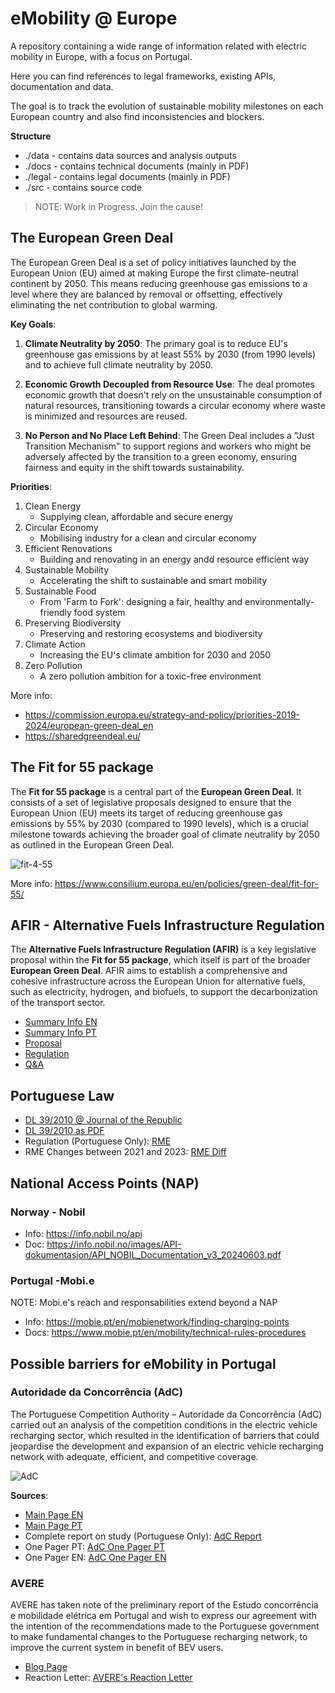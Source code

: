 # eMobility @ Europe

A repository containing a wide range of information related with electric mobility in Europe, with a focus on Portugal.

Here you can find references to legal frameworks, existing APIs, documentation and data.

The goal is to track the evolution of sustainable mobility milestones on each European country and also find inconsistencies and blockers.

**Structure**

- ./data  - contains data sources and analysis outputs
- ./docs  - contains technical documents (mainly in PDF)
- ./legal - contains legal documents (mainly in PDF)
- ./src   - contains source code

> NOTE: Work in Progress. Join the cause!

## The European Green Deal

The European Green Deal is a set of policy initiatives launched by the European Union (EU) aimed at making Europe the first climate-neutral continent by 2050. This means reducing greenhouse gas emissions to a level where they are balanced by removal or offsetting, effectively eliminating the net contribution to global warming.

**Key Goals**:
1. **Climate Neutrality by 2050**: The primary goal is to reduce EU's greenhouse gas emissions by at least 55% by 2030 (from 1990 levels) and to achieve full climate neutrality by 2050.

2. **Economic Growth Decoupled from Resource Use**: The deal promotes economic growth that doesn't rely on the unsustainable consumption of natural resources, transitioning towards a circular economy where waste is minimized and resources are reused.

3. **No Person and No Place Left Behind**: The Green Deal includes a "Just Transition Mechanism" to support regions and workers who might be adversely affected by the transition to a green economy, ensuring fairness and equity in the shift towards sustainability.

**Priorities**:
1. Clean Energy
    - Supplying clean, affordable and secure energy
2. Circular Economy
    - Mobilising industry for a clean and circular economy
3. Efficient Renovations
    - Building and renovating in an energy andd resource efficient way
4. Sustainable Mobility
    - Accelerating the shift to sustainable and smart mobility
5. Sustainable Food
    - From 'Farm to Fork': designing a fair, healthy and environmentally-friendly food system
6. Preserving Biodiversity
    - Preserving and restoring ecosystems and biodiversity
7. Climate Action
    - Increasing the EU's climate ambition for 2030 and 2050
8. Zero Pollution
    - A zero pollution ambition for a toxic-free environment

More info: 
- https://commission.europa.eu/strategy-and-policy/priorities-2019-2024/european-green-deal_en
- https://sharedgreendeal.eu/

## The Fit for 55 package

The **Fit for 55 package** is a central part of the **European Green Deal**. It consists of a set of legislative proposals designed to ensure that the European Union (EU) meets its target of reducing greenhouse gas emissions by 55% by 2030 (compared to 1990 levels), which is a crucial milestone towards achieving the broader goal of climate neutrality by 2050 as outlined in the European Green Deal.

 ![fit-4-55](legal/fit-for-55-actions.png)

More info: https://www.consilium.europa.eu/en/policies/green-deal/fit-for-55/

## AFIR - Alternative Fuels Infrastructure Regulation

The **Alternative Fuels Infrastructure Regulation (AFIR)** is a key legislative proposal within the **Fit for 55 package**, which itself is part of the broader **European Green Deal**. AFIR aims to establish a comprehensive and cohesive infrastructure across the European Union for alternative fuels, such as electricity, hydrogen, and biofuels, to support the decarbonization of the transport sector.

- [Summary Info EN](https://eur-lex.europa.eu/EN/legal-content/summary/deployment-of-alternative-fuels-infrastructure.html)
- [Summary Info PT](https://eur-lex.europa.eu/PT/legal-content/summary/deployment-of-alternative-fuels-infrastructure.html)
- [Proposal](http://eur-lex.europa.eu/legal-content/EN/TXT/?uri=CELEX%3A52021PC0559)
- [Regulation](http://data.europa.eu/eli/reg/2023/1804/oj)
- [Q&A](https://transport.ec.europa.eu/transport-themes/clean-transport/alternative-fuels-sustainable-mobility-europe/alternative-fuels-infrastructure/questions-and-answers-regulation-deployment-alternative-fuels-infrastructure-eu-20231804_en)

## Portuguese Law

- [DL 39/2010 @ Journal of the Republic](https://diariodarepublica.pt/dr/legislacao-consolidada/decreto-lei/2010-171436738)
- [DL 39/2010 as PDF](legal/DL_39_2010.pdf)
- Regulation (Portuguese Only): [RME](legal/RME%20Consolidado.pdf)
- RME Changes between 2021 and 2023: [RME Diff](legal/RME_Diff_2021_2023.pdf)

## National Access Points (NAP)

### Norway - Nobil

- Info: https://info.nobil.no/api
- Doc: https://info.nobil.no/images/API-dokumentasjon/API_NOBIL_Documentation_v3_20240603.pdf

### Portugal -Mobi.e

NOTE: Mobi.e's reach and responsabilities extend beyond a NAP

- Info: https://mobie.pt/en/mobienetwork/finding-charging-points
- Docs: https://www.mobie.pt/en/mobility/technical-rules-procedures


## Possible barriers for eMobility in Portugal

### Autoridade da Concorrência (AdC)

The Portuguese Competition Authority – Autoridade da Concorrência (AdC) carried out an analysis of the competition conditions in the electric vehicle recharging sector, which resulted in the identification of barriers that could jeopardise the development and expansion of an electric vehicle recharging network with adequate, efficient, and competitive coverage.

 ![AdC](legal/AdC_Barriers_Recommendations.jpg)

**Sources**:
- [Main Page EN](https://www.concorrencia.pt/en/articles/adc-detects-barriers-expansion-electric-vehicle-recharging-network-and-issues)
- [Main Page PT](https://www.concorrencia.pt/pt/artigos/adc-deteta-barreiras-expansao-da-rede-de-mobilidade-eletrica-e-emite-recomendacoes-ao)
- Complete report on study (Portuguese Only): [AdC Report](legal/Adc_Report.pdf)
- One Pager PT: [AdC One Pager PT](legal/AdC_One_Pager_PT.pdf)
- One Pager EN: [AdC One Pager EN](legal/AdC_One_Pager_EN.pdf)

### AVERE

AVERE has taken note of the preliminary report of the Estudo concorrência e mobilidade elétrica em Portugal and wish to express our agreement with the intention of the recommendations made to the Portuguese government to make fundamental changes to the Portuguese recharging network, to improve the current system in benefit of BEV users.

- [Blog Page](https://www.avere.org/blogpages/policy-details/2024/03/05/AVEREs-Reaction-Letter-to-the-Report-on-Recharging-Network-Published-by-the-Portuguese-Competition-Authority)
- Reaction Letter: [AVERE's Reaction Letter](legal/AVERE_Reaction_Letter_AdC.pdf)
